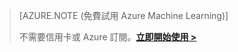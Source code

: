 ﻿>[AZURE.NOTE (免費試用 Azure Machine Learning)]
>
>不需要信用卡或 Azure 訂閱。<a href="https://studio.azureml.net/Home" target="_blank">**立即開始使用 >**</a>

<!--HONumber=49-->